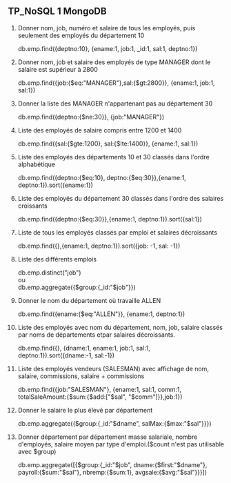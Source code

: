 ## TP_NoSQL 1 MongoDB
1. Donner nom, job, numéro et salaire de tous les employés, puis seulement des employés du département 10

   db.emp.find({deptno:10}, {ename:1, job:1, _id:1, sal:1, deptno:1})
   

2. Donner nom, job et salaire des employés de type MANAGER dont le salaire est supérieur à 2800

   db.emp.find({job:{$eq:"MANAGER"},sal:{$gt:2800}}, {ename:1, job:1, sal:1})
   

3. Donner la liste des MANAGER n'appartenant pas au département 30

   db.emp.find({deptno:{$ne:30}}, {job:"MANAGER"})
   

4. Liste des employés de salaire compris entre 1200 et 1400

   db.emp.find({sal:{$gte:1200}, sal:{$lte:1400}}, {ename:1, sal:1})
   

5. Liste des employés des départements 10 et 30 classés dans l'ordre alphabétique

   db.emp.find({deptno:{$eq:10}, deptno:{$eq:30}},{ename:1, deptno:1}).sort({ename:1})
   

6. Liste des employés du département 30 classés dans l'ordre des salaires croissants

   db.emp.find({deptno:{$eq:30}},{ename:1, deptno:1}).sort({sal:1})
   

7. Liste de tous les employés classés par emploi et salaires décroissants

   db.emp.find({},{ename:1, deptno:1}).sort({job: -1, sal: -1})
   

8. Liste des différents emplois

   db.emp.distinct("job")  
   ou  
   db.emp.aggregate({$group:{_id:"$job"}})
   

9. Donner le nom du département où travaille ALLEN

   db.emp.find({ename:{$eq:"ALLEN"}}, {ename:1, deptno:1})
   

10. Liste des employés avec nom du département, nom, job, salaire classés par noms de départements etpar salaires décroissants.

    db.emp.find({}, {dname:1, ename:1, job:1, sal:1, deptno:1}).sort({dname:-1, sal:-1})
   

11. Liste des employés vendeurs (SALESMAN) avec affichage de nom, salaire, commissions, salaire + commissions

      db.emp.find({job:"SALESMAN"}, {ename:1, sal:1, comm:1, totalSaleAmount:{$sum:{$add:["$sal", "$comm"]}},job:1})
   

12. Donner le salaire le plus élevé par département

      db.emp.aggregate({$group:{_id:"$dname", salMax:{$max:"$sal"}}})
   

13. Donner département par département masse salariale, nombre d'employés, salaire moyen par type d'emploi.($count n'est pas utilisable avec $group)

      db.emp.aggregate([{$group:{_id:"$job", dname:{$first:"$dname"}, payroll:{$sum:"$sal"}, nbremp:{$sum:1}, avgsale:{$avg:"$sal"}}}])
